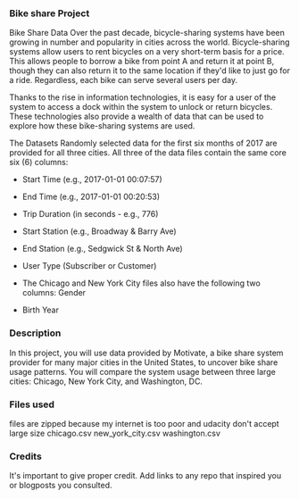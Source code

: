 ### Bike share Project
Bike Share Data Over the past decade, bicycle-sharing systems have been growing in number and popularity in cities across the world. Bicycle-sharing systems allow users to rent bicycles on a very short-term basis for a price. This allows people to borrow a bike from point A and return it at point B, though they can also return it to the same location if they'd like to just go for a ride. Regardless, each bike can serve several users per day.

Thanks to the rise in information technologies, it is easy for a user of the system to access a dock within the system to unlock or return bicycles. These technologies also provide a wealth of data that can be used to explore how these bike-sharing systems are used.

The Datasets Randomly selected data for the first six months of 2017 are provided for all three cities. All three of the data files contain the same core six (6) columns:

- Start Time (e.g., 2017-01-01 00:07:57)

- End Time (e.g., 2017-01-01 00:20:53)

- Trip Duration (in seconds - e.g., 776)

- Start Station (e.g., Broadway & Barry Ave)

- End Station (e.g., Sedgwick St & North Ave)

- User Type (Subscriber or Customer)

- The Chicago and New York City files also have the following two columns:
Gender

- Birth Year


### Description
In this project, you will use data provided by Motivate, a bike share system provider for many major cities in the United States, to uncover bike share usage patterns. You will compare the system usage between three large cities: Chicago, New York City, and Washington, DC.
### Files used
files are zipped because my internet is too poor and udacity don't accept large size 
chicago.csv
new_york_city.csv
washington.csv
### Credits
It's important to give proper credit. Add links to any repo that inspired you or blogposts you consulted.
